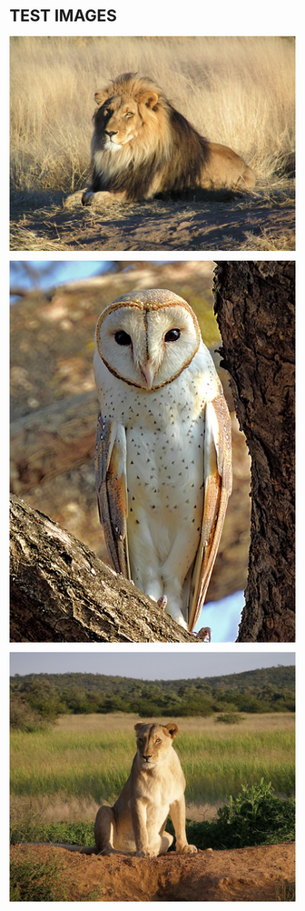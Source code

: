 # TEST IMAGES
![Lion](./lion1.jpg?raw=true "Lion Picture")

![Owl](./owl.jpg?raw=true "Owl Picture") 

![Other Lion](./lion2.jpg?raw=true "Other Lion Picture") 


